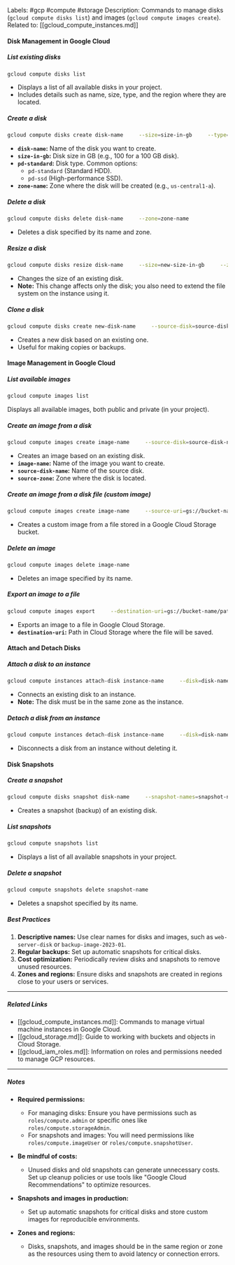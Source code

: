 
Labels: #gcp #compute #storage
Description: Commands to manage disks (`gcloud compute disks list`) and images (`gcloud compute images create`).
Related to: [[gcloud_compute_instances.md]]

#### **Disk Management in Google Cloud**

##### **List existing disks**

```bash
gcloud compute disks list
```

- Displays a list of all available disks in your project.
- Includes details such as name, size, type, and the region where they are located.

##### **Create a disk**

```bash
gcloud compute disks create disk-name     --size=size-in-gb     --type=pd-standard     --zone=zone-name
```

- **`disk-name`:** Name of the disk you want to create.
- **`size-in-gb`:** Disk size in GB (e.g., 100 for a 100 GB disk).
- **`pd-standard`:** Disk type. Common options:
  - `pd-standard` (Standard HDD).
  - `pd-ssd` (High-performance SSD).
- **`zone-name`:** Zone where the disk will be created (e.g., `us-central1-a`).

##### **Delete a disk**

```bash
gcloud compute disks delete disk-name     --zone=zone-name
```

- Deletes a disk specified by its name and zone.

##### **Resize a disk**

```bash
gcloud compute disks resize disk-name     --size=new-size-in-gb     --zone=zone-name
```

- Changes the size of an existing disk.
- **Note:** This change affects only the disk; you also need to extend the file system on the instance using it.

##### **Clone a disk**

```bash
gcloud compute disks create new-disk-name     --source-disk=source-disk-name     --source-disk-zone=source-zone     --zone=destination-zone
```

- Creates a new disk based on an existing one.
- Useful for making copies or backups.

#### **Image Management in Google Cloud**

##### **List available images**

```bash
gcloud compute images list
```

Displays all available images, both public and private (in your project).

##### **Create an image from a disk**

```bash
gcloud compute images create image-name     --source-disk=source-disk-name     --source-disk-zone=source-zone
```

- Creates an image based on an existing disk.
- **`image-name`:** Name of the image you want to create.
- **`source-disk-name`:** Name of the source disk.
- **`source-zone`:** Zone where the disk is located.

##### **Create an image from a disk file (custom image)**

```bash
gcloud compute images create image-name     --source-uri=gs://bucket-name/path-to-image-file
```

- Creates a custom image from a file stored in a Google Cloud Storage bucket.

##### **Delete an image**

```bash
gcloud compute images delete image-name
```

- Deletes an image specified by its name.

##### **Export an image to a file**

```bash
gcloud compute images export     --destination-uri=gs://bucket-name/path-to-exported-image     --image=image-name
```

- Exports an image to a file in Google Cloud Storage.
- **`destination-uri`:** Path in Cloud Storage where the file will be saved.

#### **Attach and Detach Disks**

##### **Attach a disk to an instance**

```bash
gcloud compute instances attach-disk instance-name     --disk=disk-name     --zone=zone-name
```

- Connects an existing disk to an instance.
- **Note:** The disk must be in the same zone as the instance.

##### **Detach a disk from an instance**

```bash
gcloud compute instances detach-disk instance-name     --disk=disk-name     --zone=zone-name
```

- Disconnects a disk from an instance without deleting it.

#### **Disk Snapshots**

##### **Create a snapshot**

```bash
gcloud compute disks snapshot disk-name     --snapshot-names=snapshot-name     --zone=zone-name
```

- Creates a snapshot (backup) of an existing disk.

##### **List snapshots**

```bash
gcloud compute snapshots list
```

- Displays a list of all available snapshots in your project.

##### **Delete a snapshot**

```bash
gcloud compute snapshots delete snapshot-name
```

- Deletes a snapshot specified by its name.

##### **Best Practices**

1. **Descriptive names:** Use clear names for disks and images, such as `web-server-disk` or `backup-image-2023-01`.
2. **Regular backups:** Set up automatic snapshots for critical disks.
3. **Cost optimization:** Periodically review disks and snapshots to remove unused resources.
4. **Zones and regions:** Ensure disks and snapshots are created in regions close to your users or services.

---

##### **Related Links**

- [[gcloud_compute_instances.md]]: Commands to manage virtual machine instances in Google Cloud.
- [[gcloud_storage.md]]: Guide to working with buckets and objects in Cloud Storage.
- [[gcloud_iam_roles.md]]: Information on roles and permissions needed to manage GCP resources.

---

##### **Notes**

- **Required permissions:**
  - For managing disks: Ensure you have permissions such as `roles/compute.admin` or specific ones like `roles/compute.storageAdmin`.
  - For snapshots and images: You will need permissions like `roles/compute.imageUser` or `roles/compute.snapshotUser`.

- **Be mindful of costs:**
  - Unused disks and old snapshots can generate unnecessary costs. Set up cleanup policies or use tools like "Google Cloud Recommendations" to optimize resources.

- **Snapshots and images in production:**
  - Set up automatic snapshots for critical disks and store custom images for reproducible environments.

- **Zones and regions:**
  - Disks, snapshots, and images should be in the same region or zone as the resources using them to avoid latency or connection errors.
